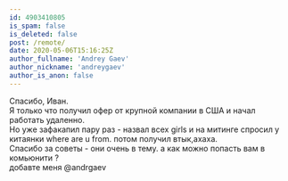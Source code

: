 ```yaml
---
id: 4903410805
is_spam: false
is_deleted: false
post: /remote/
date: 2020-05-06T15:16:25Z
author_fullname: 'Andrey Gaev'
author_nickname: 'andreygaev'
author_is_anon: false
---
```


<p>Спасибо, Иван.<br>Я только что получил офер от крупной компании в США и начал работать удаленно. <br>Но уже зафакапил пару раз - назвал всех girls и на митинге спросил у китаянки where are u from. потом получил втык,ахаха.<br>Спасибо за советы - они очень в тему. а как можно попасть вам в комьюнити ?<br>добавте меня @andrgaev</p>

